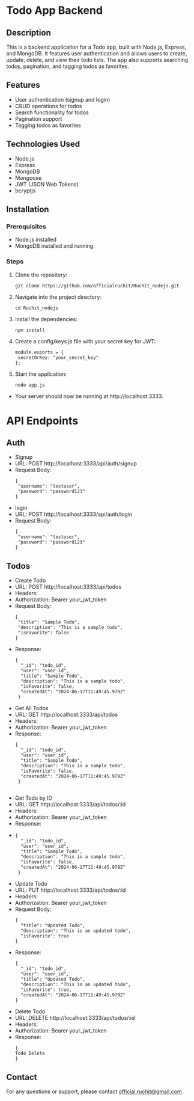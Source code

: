 # Todo App Backend

## Description
This is a backend application for a Todo app, built with Node.js, Express, and MongoDB. It features user authentication and allows users to create, update, delete, and view their todo lists. The app also supports searching todos, pagination, and tagging todos as favorites.

## Features
- User authentication (signup and login)
- CRUD operations for todos
- Search functionality for todos
- Pagination support
- Tagging todos as favorites

## Technologies Used
- Node.js
- Express
- MongoDB
- Mongoose
- JWT (JSON Web Tokens)
- bcryptjs

## Installation

### Prerequisites
- Node.js installed
- MongoDB installed and running

### Steps

1. Clone the repository:
   ```bash
   git clone https://github.com/officialruchit/Ruchit_nodejs.git
2. Navigate into the project directory:
   ```
   cd Ruchit_nodejs
3. Install the dependencies:
   ```
   npm install
4. Create a config/keys.js file with your secret key for JWT:
   ```
   module.exports = {
    secretOrKey: "your_secret_key"
   };
5. Start the application:
   ```
   node app.js
- Your server should now be running at http://localhost:3333.

# API Endpoints

## Auth
- Signup
- URL: POST http://localhost:3333/api/auth/signup
- Request Body:
   ```
   {
    "username": "testuser",
    "password": "password123"
   }
- login 
- URL: POST http://localhost:3333/api/auth/login
- Request Body:
   ```
   {
    "username": "testuser",
    "password": "password123"
   }
## Todos
- Create Todo
- URL: POST http://localhost:3333/api/todos
- Headers:
- Authorization: Bearer your_jwt_token
- Request Body:
   ```
   {
    "title": "Sample Todo",
    "description": "This is a sample todo",
    "isFavorite": false
   }
- Response:
  ```
  {
    "_id": "todo_id",
    "user": "user_id",
    "title": "Sample Todo",
    "description": "This is a sample todo",
    "isFavorite": false,
    "createdAt": "2024-06-17T11:49:45.979Z"
   }
- Get All Todos
- URL: GET http://localhost:3333/api/todos
- Headers:
- Authorization: Bearer your_jwt_token
- Response:
  ```
  {
    "_id": "todo_id",
    "user": "user_id",
    "title": "Sample Todo",
    "description": "This is a sample todo",
    "isFavorite": false,
    "createdAt": "2024-06-17T11:49:45.979Z"
   }
   
- Get Todo by ID
- URL: GET http://localhost:3333/api/todos/:id
- Headers:
- Authorization: Bearer your_jwt_token
- Response:
- ```
  {
    "_id": "todo_id",
    "user": "user_id",
    "title": "Sample Todo",
    "description": "This is a sample todo",
    "isFavorite": false,
    "createdAt": "2024-06-17T11:49:45.979Z"
   }
- Update Todo
- URL: PUT http://localhost:3333/api/todos/:id
- Headers:
- Authorization: Bearer your_jwt_token
- Request Body:
  ```
  {
    "title": "Updated Todo",
    "description": "This is an updated todo",
    "isFavorite": true
  }
- Response:
  ```
  {
    "_id": "todo_id",
    "user": "user_id",
    "title": "Updated Todo",
    "description": "This is an updated todo",
    "isFavorite": true,
    "createdAt": "2024-06-17T11:49:45.979Z"
  }
  
- Delete Todo
- URL: DELETE http://localhost:3333/api/todos/:id
- Headers:
- Authorization: Bearer your_jwt_token
-  Response:
   ```
   {
   Todo Delete
   }
## Contact
For any questions or support, please contact [official.ruchit@gmail.com](mailto:official.ruchit@gmail.com).
   
   
